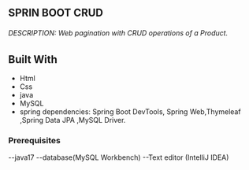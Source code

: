 ## SPRIN BOOT CRUD
 ###### DESCRIPTION: Web pagination with CRUD operations of a Product.
 ## Built With

- Html
- Css
- java
- MySQL
- spring dependencies: Spring Boot DevTools, Spring Web,Thymeleaf ,Spring Data JPA ,MySQL Driver.
### Prerequisites

--java17 
--database(MySQL Workbench)
--Text editor (IntelliJ IDEA)
